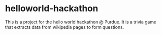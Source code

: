 # helloworld-hackathon
This is a project for the hello world hackathon @ Purdue.
It is a trivia game that extracts data from wikipedia pages to form questions.
